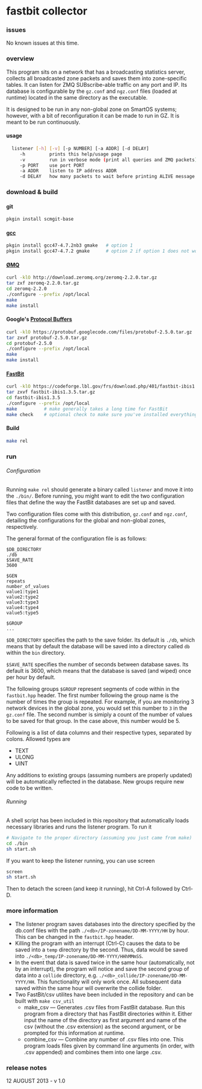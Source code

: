 fastbit collector
=================

### issues
No known issues at this time.

### overview
This program sits on a network that has a broadcasting statistics server, collects all broadcasted zone packets and saves them into zone-specific tables. It can listen for ZMQ SUBscribe-able traffic on any port and IP. Its database is configurable by the `gz.conf` and `ngz.conf` files (loaded at runtime) located in the same directory as the executable.

It is designed to be run in any non-global zone on SmartOS systems; however, with a bit of reconfiguration it can be made to run in GZ. It is meant to be run continuously.

#### usage
```bash
  listener [-h] [-v] [-p NUMBER] [-a ADDR] [-d DELAY]
     -h         prints this help/usage page
     -v         run in verbose mode (print all queries and ZMQ packets)
     -p PORT    use port PORT
     -a ADDR    listen to IP address ADDR
     -d DELAY   how many packets to wait before printing ALIVE message
```

### download & build

#### git
```bash
pkgin install scmgit-base
```

#### [gcc](http://gcc.gnu.org/)
```bash
pkgin install gcc47-4.7.2nb3 gmake   # option 1
pkgin install gcc47-4.7.2 gmake      # option 2 if option 1 does not work
```

#### [ØMQ](http://zeromq.org/)
```bash
curl -klO http://download.zeromq.org/zeromq-2.2.0.tar.gz
tar zxf zeromq-2.2.0.tar.gz
cd zeromq-2.2.0
./configure --prefix /opt/local
make
make install
```

#### Google's [Protocol Buffers](https://developers.google.com/protocol-buffers/docs/overview)
```bash
curl -klO https://protobuf.googlecode.com/files/protobuf-2.5.0.tar.gz
tar zxvf protobuf-2.5.0.tar.gz
cd protobuf-2.5.0
./configure --prefix /opt/local
make
make install
```

#### [FastBit](https://sdm.lbl.gov/fastbit/)
```bash
curl -klO https://codeforge.lbl.gov/frs/download.php/401/fastbit-ibis1.3.5.tar.gz
tar zxvf fastbit-ibis1.3.5.tar.gz
cd fastbit-ibis1.3.5
./configure --prefix /opt/local
make          # make generally takes a long time for FastBit
make check    # optional check to make sure you've installed everything correctly
```

#### Build
```bash
make rel
```

### run

###### Configuration
Running `make rel` should generate a binary called `listener` and move it into the `./bin/`. Before running, you might want to edit the two configuration files that define the way the FastBit databases are set up and saved.

Two configuration files come with this distribution, `gz.conf` and `ngz.conf`, detailing the configurations for the global and non-global zones, respectively.

The general format of the configuration file is as follows:
```
$DB_DIRECTORY
./db
$SAVE_RATE
3600

$GEN
repeats
number_of_values
value1:type1
value2:type2
value3:type3
value4:type4
value5:type5

$GROUP
...

```

`$DB_DIRECTORY` specifies the path to the save folder. Its default is `./db`, which means that by default the database will be saved into a directory called `db` within the `bin` directory.

`$SAVE_RATE` specifies the number of seconds between database saves. Its default is 3600, which means that the database is saved (and wiped) once per hour by default.

The following groups `$GROUP` represent segments of code within in the `fastbit.hpp` header. The first number following the group name is the number of times the group is repeated. For example, if you are monitoring 3 network devices in the global zone, you would set this number to `3` in the `gz.conf` file. The second number is simiply a count of the number of values to be saved for that group. In the case above, this number would be 5.

Following is a list of data columns and their respective types, separated by colons. Allowed types are
* TEXT
* ULONG
* UINT

Any additions to existing groups (assuming numbers are properly updated) will be automatically reflected in the database. New groups require new code to be written.

###### Running
A shell script has been included in this repository that automatically loads necessary libraries and runs the listener program. To run it
```bash
# Navigate to the proper directory (assuming you just came from make)
cd ./bin
sh start.sh
```

If you want to keep the listener running, you can use screen
```bash
screen
sh start.sh
```
Then to detach the screen (and keep it running), hit Ctrl-A followed by Ctrl-D.


### more information

* The listener program saves databases into the directory specified by the db.conf files with the path `./<db>/IP-zonename/DD-MM-YYYY/HH` by hour. This can be changed in the `fastbit.hpp` header.
* Killing the program with an interrupt (Ctrl-C) causes the data to be saved into a `temp` directory by the second. Thus, data would be saved into `./<db>_temp/IP-zonename/DD-MM-YYYY/HHhMMmSS`.
* In the event that data is saved twice in the same hour (automatically, not by an interrupt), the program will notice and save the second group of data into a `collide` directory, e.g. `./<db>_collide/IP-zonename/DD-MM-YYYY/HH`. This functionality will only work once. All subsequent data saved within the same hour will overwrite the collide folder.
* Two FastBit/csv utilites have been included in the repository and can be built with `make csv_util`
  * make_csv &mdash; Generates .csv files from FastBit database. Run this program from a directory that has FastBit directories within it. Either input the name of the directory as first argument and name of the csv (without the .csv extension) as the second argument, or be prompted for this information at runtime.
  * combine_csv &mdash; Combine any number of .csv files into one. This program loads files given by command line arguments (in order, with .csv appended) and combines them into one large .csv.


### release notes
12 AUGUST 2013 - v 1.0

